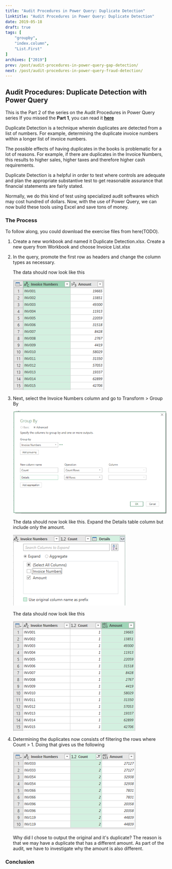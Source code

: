 ```yaml
---
title: "Audit Procedures in Power Query: Duplicate Detection"
linktitle: "Audit Procedures in Power Query: Duplicate Detection"
date: 2019-05-18
draft: true
tags: [
    "groupby",
    "index.column",
    "List.First"
]
archives: ["2019"]
prev: /post/audit-procedures-in-power-query-gap-detection/
next: /post/audit-procedures-in-power-query-fraud-detection/
---
```


## Audit Procedures: Duplicate Detection with Power Query

This is the Part 2 of the series on the Audit Procedures in Power Query series
If you missed the **Part 1**, you can read it **[here](../audit-procedures-in-power-query-gap-detection/)**

Duplicate Detection is a technique wherein duplicates are detected from a list of numbers. For example, determining the duplicate invoice numbers within a longer list of invoice numbers.

The possible effects of having duplicates in the books is problematic for a lot of reasons. For example, if there are duplicates in the Invoice Numbers, this results to higher sales, higher taxes and therefore higher cash requirements.

Duplicate Detection is a helpful in order to test where controls are adequate and plan the appropriate substantive test to get reasonable assurance that financial statements are fairly stated.

Normally, we do this kind of test using specialized audit softwares which may cost hundred of dollars. Now, with the use of Power Query, we can now build these tools using Excel and save tons of money.

### The Process
To follow along, you could download the exercise files from here(TODO).

1. Create a new workbook and named it Duplicate Detection.xlsx. Create a new query from Workbook and choose Invoice List.xlsx
2. In the query, promote the first row as headers and change the column types as necessary. 

	The data should now look like this

	![Client Invoices](../../static/img/audit-procedures-in-power-query-duplicate-detection/client_invoices.png)

3. Next, select the Invoice Numbers column and go to Transform > Group By

	![Group By](../../static/img/audit-procedures-in-power-query-duplicate-detection/group_by.png)
	
	The data should now look like this. Expand the Details table column but include only the amount.

	![Expand Details](../../static/img/audit-procedures-in-power-query-duplicate-detection/expand_details.png)

	The data should now look like this

	![Expanded Details](../../static/img/audit-procedures-in-power-query-duplicate-detection/expanded.png)

4. Determining the duplicates now consists of filtering the rows where Count > 1. Doing that gives us the following
	
	![Duplicates](../../static/img/audit-procedures-in-power-query-duplicate-detection/duplicates.png)

	Why did I chose to output the original and it's duplicate? The reason is that we may have a duplicate that has a different amount. As part of the audit, we have to investigate why the amount is also different.



### 
### Conclusion
